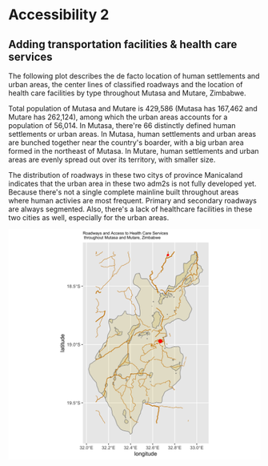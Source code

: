 # Accessibility 2
## Adding transportation facilities & health care services

The following plot describes the de facto location of human settlements and urban areas, the center lines of classified roadways and the location of health care facilities by type throughout Mutasa and Mutare, Zimbabwe.

Total population of Mutasa and Mutare is 429,586 (Mutasa has 167,462 and Mutare has 262,124), among which the urban areas accounts for a population of 56,014. In Mutasa, there're 66 distinctly defined human settlements or urban areas. In Mutasa, human settlements and urban areas are bunched together near the country's boarder, with a big urban area formed in the northeast of Mutasa. In Mutare, human settlements and urban areas are evenly spread out over its territory, with smaller size.  

The distribution of roadways in these two citys of province Manicaland indicates that the urban area in these two adm2s is not fully developed yet. Because there's not a single complete mainline built throughout areas where human activies are most frequent. Primary and secondary roadways are always segmented. Also, there's a lack of healthcare facilities in these two cities as well, especially for the urban areas.

![](access2.png)
